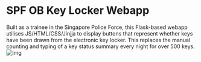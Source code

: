 # SPF OB Key Locker Webapp

Built as a trainee in the Singapore Police Force, this Flask-based webapp utilises JS/HTML/CSS/Jinjja to display buttons that represent whether keys have been drawn from the electronic key locker. This replaces the manual counting and typing of a key status summary every night for over 500 keys.
![img](https://i.ibb.co/VHnxxFP/A7010-C2-D-5-D0-C-46-B6-B954-8892-C8-AF88-FC.jpg)
